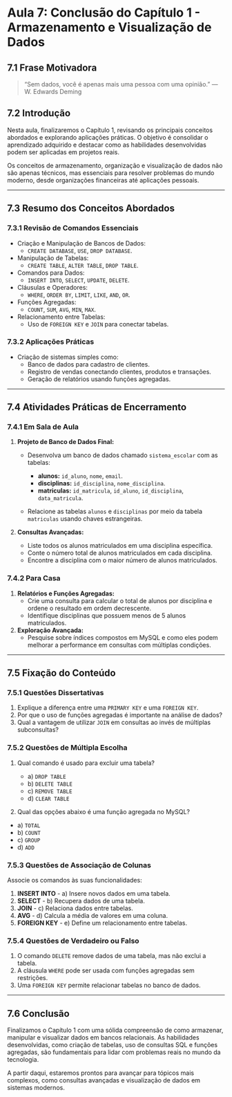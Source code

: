 # Aula 7: Conclusão do Capítulo 1 - Armazenamento e Visualização de Dados

## 7.1 Frase Motivadora

> “Sem dados, você é apenas mais uma pessoa com uma opinião.” — W. Edwards Deming

## 7.2 Introdução

Nesta aula, finalizaremos o Capítulo 1, revisando os principais conceitos abordados e explorando aplicações práticas. O objetivo é consolidar o aprendizado adquirido e destacar como as habilidades desenvolvidas podem ser aplicadas em projetos reais.

Os conceitos de armazenamento, organização e visualização de dados não são apenas técnicos, mas essenciais para resolver problemas do mundo moderno, desde organizações financeiras até aplicações pessoais.

------

## 7.3 Resumo dos Conceitos Abordados

### 7.3.1 Revisão de Comandos Essenciais

- Criação e Manipulação de Bancos de Dados:
  - `CREATE DATABASE`, `USE`, `DROP DATABASE`.
- Manipulação de Tabelas:
  - `CREATE TABLE`, `ALTER TABLE`, `DROP TABLE`.
- Comandos para Dados:
  - `INSERT INTO`, `SELECT`, `UPDATE`, `DELETE`.
- Cláusulas e Operadores:
  - `WHERE`, `ORDER BY`, `LIMIT`, `LIKE`, `AND`, `OR`.
- Funções Agregadas:
  - `COUNT`, `SUM`, `AVG`, `MIN`, `MAX`.
- Relacionamento entre Tabelas:
  - Uso de `FOREIGN KEY` e `JOIN` para conectar tabelas.

### 7.3.2 Aplicações Práticas

- Criação de sistemas simples como:
  - Banco de dados para cadastro de clientes.
  - Registro de vendas conectando clientes, produtos e transações.
  - Geração de relatórios usando funções agregadas.

------

## 7.4 Atividades Práticas de Encerramento

### 7.4.1 Em Sala de Aula

1. **Projeto de Banco de Dados Final:**

   - Desenvolva um banco de dados chamado `sistema_escolar` com as tabelas:

     - **alunos:** `id_aluno`, `nome`, `email`.
     - **disciplinas:** `id_disciplina`, `nome_disciplina`.
     - **matriculas:** `id_matricula`, `id_aluno`, `id_disciplina`, `data_matricula`.

   - Relacione as tabelas `alunos` e `disciplinas` por meio da tabela `matriculas` usando chaves estrangeiras.

2. **Consultas Avançadas:**

   - Liste todos os alunos matriculados em uma disciplina específica.
   - Conte o número total de alunos matriculados em cada disciplina.
   - Encontre a disciplina com o maior número de alunos matriculados.

### 7.4.2 Para Casa

1. **Relatórios e Funções Agregadas:**
   - Crie uma consulta para calcular o total de alunos por disciplina e ordene o resultado em ordem decrescente.
   - Identifique disciplinas que possuem menos de 5 alunos matriculados.
2. **Exploração Avançada:**
   - Pesquise sobre índices compostos em MySQL e como eles podem melhorar a performance em consultas com múltiplas condições.

------

## 7.5 Fixação do Conteúdo

### 7.5.1 Questões Dissertativas

1. Explique a diferença entre uma `PRIMARY KEY` e uma `FOREIGN KEY`.
2. Por que o uso de funções agregadas é importante na análise de dados?
3. Qual a vantagem de utilizar `JOIN` em consultas ao invés de múltiplas subconsultas?

### 7.5.2 Questões de Múltipla Escolha

1. Qual comando é usado para excluir uma tabela?
   - a) `DROP TABLE`
   - b) `DELETE TABLE`
   - c) `REMOVE TABLE`
   - d) `CLEAR TABLE`

2. Qual das opções abaixo é uma função agregada no MySQL?

- a) `TOTAL`
- b) `COUNT`
- c) `GROUP`
- d) `ADD`

### 7.5.3 Questões de Associação de Colunas

Associe os comandos às suas funcionalidades:

1. **INSERT INTO** - a) Insere novos dados em uma tabela.
2. **SELECT** - b) Recupera dados de uma tabela.
3. **JOIN** - c) Relaciona dados entre tabelas.
4. **AVG** - d) Calcula a média de valores em uma coluna.
5. **FOREIGN KEY** - e) Define um relacionamento entre tabelas.

### 7.5.4 Questões de Verdadeiro ou Falso

1. O comando `DELETE` remove dados de uma tabela, mas não exclui a tabela.
2. A cláusula `WHERE` pode ser usada com funções agregadas sem restrições.
3. Uma `FOREIGN KEY` permite relacionar tabelas no banco de dados.

------

## 7.6 Conclusão

Finalizamos o Capítulo 1 com uma sólida compreensão de como armazenar, manipular e visualizar dados em bancos relacionais. As habilidades desenvolvidas, como criação de tabelas, uso de consultas SQL e funções agregadas, são fundamentais para lidar com problemas reais no mundo da tecnologia.

A partir daqui, estaremos prontos para avançar para tópicos mais complexos, como consultas avançadas e visualização de dados em sistemas modernos.
